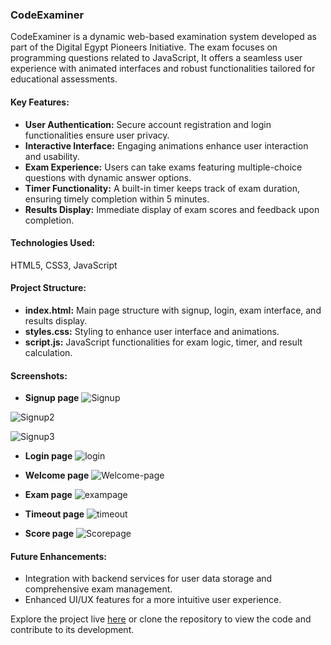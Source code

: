 ### CodeExaminer

CodeExaminer is a dynamic web-based examination system developed as part of the Digital Egypt Pioneers Initiative. The exam focuses on programming questions related to JavaScript, It offers a seamless user experience with animated interfaces and robust functionalities tailored for educational assessments.

#### Key Features:
- **User Authentication:** Secure account registration and login functionalities ensure user privacy.
- **Interactive Interface:** Engaging animations enhance user interaction and usability.
- **Exam Experience:** Users can take exams featuring multiple-choice questions with dynamic answer options.
- **Timer Functionality:** A built-in timer keeps track of exam duration, ensuring timely completion within 5 minutes.
- **Results Display:** Immediate display of exam scores and feedback upon completion.

#### Technologies Used:
HTML5, CSS3, JavaScript

#### Project Structure:
- **index.html:** Main page structure with signup, login, exam interface, and results display.
- **styles.css:** Styling to enhance user interface and animations.
- **script.js:** JavaScript functionalities for exam logic, timer, and result calculation.

#### Screenshots:

- **Signup page**
![Signup](https://github.com/user-attachments/assets/531a757d-7b32-44c8-ad64-2675ebfb86f0)

![Signup2](https://github.com/user-attachments/assets/e84a5209-efb0-47c7-954f-40d7da0fba29)

![Signup3](https://github.com/user-attachments/assets/4b807293-8a2d-4ab6-943c-3d4239bd35d8)


- **Login page**
![login](https://github.com/user-attachments/assets/4847c924-1553-48ef-a44c-b64b81c475b1)


- **Welcome page**
![Welcome-page](https://github.com/user-attachments/assets/8ad10650-5196-46bd-bcb5-8e0ce2a4c9d6)


- **Exam page**
![exampage](https://github.com/user-attachments/assets/10177cbe-29cb-495d-a327-243907d13708)


- **Timeout page**
![timeout](https://github.com/user-attachments/assets/2dee024a-c47a-45f2-a27e-fee6f674f5c9)


- **Score page**
![Scorepage](https://github.com/user-attachments/assets/84d91c3c-ad28-4701-8354-24da40995b92)


#### Future Enhancements:
- Integration with backend services for user data storage and comprehensive exam management.
- Enhanced UI/UX features for a more intuitive user experience.

Explore the project live [here](<https://fouad-gabr.github.io/Examination-System/>) or clone the repository to view the code and contribute to its development.
